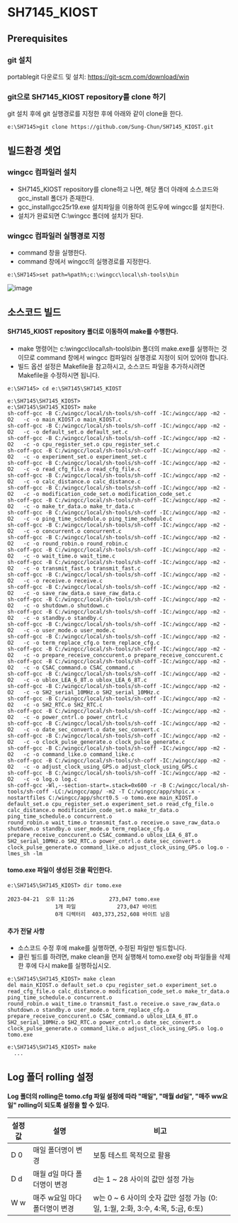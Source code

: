 # SH7145_KIOST

## Prerequisites
### git 설치
portablegit 다운로드 및 설치: https://git-scm.com/download/win
### git으로 SH7145_KIOST repository를 clone 하기
git 설치 후에 git 실행경로를 지정한 후에 아래와 같이 clone을 한다.
```
e:\SH7145>git clone https://github.com/Sung-Chun/SH7145_KIOST.git
```

## 빌드환경 셋업
### wingcc 컴파일러 설치
* SH7145_KIOST repository를 clone하고 나면, 해당 폴더 아래에 소스코드와 gcc_install 폴더가 존재한다.
* gcc_install\gcc25r19.exe 설치파일을 이용하여 윈도우에 wingcc를 설치한다.
* 설치가 완료되면 C:\wingcc 폴더에 설치가 된다.

### wingcc 컴파일러 실행경로 지정
* command 창을 실행한다.
* command 창에서 wingcc의 실행경로를 지정한다.
```
e:\SH7145>set path=%path%;c:\wingcc\local\sh-tools\bin
```
![image](https://user-images.githubusercontent.com/76480749/233659546-da3132ed-669a-4689-bbeb-2c504220d50d.png)

## 소스코드 빌드
#### SH7145_KIOST repository 폴더로 이동하여 make를 수행한다.
* make 명령어는 c:\wingcc\local\sh-tools\bin 폴더의 make.exe를 실행하는 것이므로 command 창에서 wingcc 컴파일러 실행경로 지정이 되어 있어야 합니다.
* 빌드 옵션 설정은 Makefile을 참고하시고, 소스코드 파일을 추가하시려면 Makefile을 수정하시면 됩니다.

```
e:\SH7145> cd e:\SH7145\SH7145_KIOST

e:\SH7145\SH7145_KIOST>
e:\SH7145\SH7145_KIOST> make
sh-coff-gcc -B C:/wingcc/local/sh-tools/sh-coff -IC:/wingcc/app -m2 -O2   -c -o main_KIOST.o main_KIOST.c
sh-coff-gcc -B C:/wingcc/local/sh-tools/sh-coff -IC:/wingcc/app -m2 -O2   -c -o default_set.o default_set.c
sh-coff-gcc -B C:/wingcc/local/sh-tools/sh-coff -IC:/wingcc/app -m2 -O2   -c -o cpu_register_set.o cpu_register_set.c
sh-coff-gcc -B C:/wingcc/local/sh-tools/sh-coff -IC:/wingcc/app -m2 -O2   -c -o experiment_set.o experiment_set.c
sh-coff-gcc -B C:/wingcc/local/sh-tools/sh-coff -IC:/wingcc/app -m2 -O2   -c -o read_cfg_file.o read_cfg_file.c
sh-coff-gcc -B C:/wingcc/local/sh-tools/sh-coff -IC:/wingcc/app -m2 -O2   -c -o calc_distance.o calc_distance.c
sh-coff-gcc -B C:/wingcc/local/sh-tools/sh-coff -IC:/wingcc/app -m2 -O2   -c -o modification_code_set.o modification_code_set.c
sh-coff-gcc -B C:/wingcc/local/sh-tools/sh-coff -IC:/wingcc/app -m2 -O2   -c -o make_tr_data.o make_tr_data.c
sh-coff-gcc -B C:/wingcc/local/sh-tools/sh-coff -IC:/wingcc/app -m2 -O2   -c -o ping_time_schedule.o ping_time_schedule.c
sh-coff-gcc -B C:/wingcc/local/sh-tools/sh-coff -IC:/wingcc/app -m2 -O2   -c -o concurrent.o concurrent.c
sh-coff-gcc -B C:/wingcc/local/sh-tools/sh-coff -IC:/wingcc/app -m2 -O2   -c -o round_robin.o round_robin.c
sh-coff-gcc -B C:/wingcc/local/sh-tools/sh-coff -IC:/wingcc/app -m2 -O2   -c -o wait_time.o wait_time.c
sh-coff-gcc -B C:/wingcc/local/sh-tools/sh-coff -IC:/wingcc/app -m2 -O2   -c -o transmit_fast.o transmit_fast.c
sh-coff-gcc -B C:/wingcc/local/sh-tools/sh-coff -IC:/wingcc/app -m2 -O2   -c -o receive.o receive.c
sh-coff-gcc -B C:/wingcc/local/sh-tools/sh-coff -IC:/wingcc/app -m2 -O2   -c -o save_raw_data.o save_raw_data.c
sh-coff-gcc -B C:/wingcc/local/sh-tools/sh-coff -IC:/wingcc/app -m2 -O2   -c -o shutdown.o shutdown.c
sh-coff-gcc -B C:/wingcc/local/sh-tools/sh-coff -IC:/wingcc/app -m2 -O2   -c -o standby.o standby.c
sh-coff-gcc -B C:/wingcc/local/sh-tools/sh-coff -IC:/wingcc/app -m2 -O2   -c -o user_mode.o user_mode.c
sh-coff-gcc -B C:/wingcc/local/sh-tools/sh-coff -IC:/wingcc/app -m2 -O2   -c -o term_replace_cfg.o term_replace_cfg.c
sh-coff-gcc -B C:/wingcc/local/sh-tools/sh-coff -IC:/wingcc/app -m2 -O2   -c -o prepare_receive_conccurent.o prepare_receive_conccurent.c
sh-coff-gcc -B C:/wingcc/local/sh-tools/sh-coff -IC:/wingcc/app -m2 -O2   -c -o CSAC_command.o CSAC_command.c
sh-coff-gcc -B C:/wingcc/local/sh-tools/sh-coff -IC:/wingcc/app -m2 -O2   -c -o ublox_LEA_6_8T.o ublox_LEA_6_8T.c
sh-coff-gcc -B C:/wingcc/local/sh-tools/sh-coff -IC:/wingcc/app -m2 -O2   -c -o SH2_serial_10MHz.o SH2_serial_10MHz.c
sh-coff-gcc -B C:/wingcc/local/sh-tools/sh-coff -IC:/wingcc/app -m2 -O2   -c -o SH2_RTC.o SH2_RTC.c
sh-coff-gcc -B C:/wingcc/local/sh-tools/sh-coff -IC:/wingcc/app -m2 -O2   -c -o power_cntrl.o power_cntrl.c
sh-coff-gcc -B C:/wingcc/local/sh-tools/sh-coff -IC:/wingcc/app -m2 -O2   -c -o date_sec_convert.o date_sec_convert.c
sh-coff-gcc -B C:/wingcc/local/sh-tools/sh-coff -IC:/wingcc/app -m2 -O2   -c -o clock_pulse_generate.o clock_pulse_generate.c
sh-coff-gcc -B C:/wingcc/local/sh-tools/sh-coff -IC:/wingcc/app -m2 -O2   -c -o command_like.o command_like.c
sh-coff-gcc -B C:/wingcc/local/sh-tools/sh-coff -IC:/wingcc/app -m2 -O2   -c -o adjust_clock_using_GPS.o adjust_clock_using_GPS.c
sh-coff-gcc -B C:/wingcc/local/sh-tools/sh-coff -IC:/wingcc/app -m2 -O2   -c -o log.o log.c
sh-coff-gcc -Wl,--section-start=.stack=0x600 -r -B C:/wingcc/local/sh-tools/sh-coff -LC:/wingcc/app/ -m2 -T C:/wingcc/app/shpic.x -nostartfiles C:/wingcc/app/shcrt0.S -o tomo.exe main_KIOST.o default_set.o cpu_register_set.o experiment_set.o read_cfg_file.o calc_distance.o modification_code_set.o make_tr_data.o ping_time_schedule.o concurrent.o
round_robin.o wait_time.o transmit_fast.o receive.o save_raw_data.o shutdown.o standby.o user_mode.o term_replace_cfg.o prepare_receive_conccurent.o CSAC_command.o ublox_LEA_6_8T.o SH2_serial_10MHz.o SH2_RTC.o power_cntrl.o date_sec_convert.o clock_pulse_generate.o command_like.o adjust_clock_using_GPS.o log.o -lmes_sh -lm
```

#### tomo.exe 파일이 생성된 것을 확인한다.
```
e:\SH7145\SH7145_KIOST> dir tomo.exe

2023-04-21  오후 11:26           273,047 tomo.exe
               1개 파일             273,047 바이트
               0개 디렉터리  403,373,252,608 바이트 남음
```

#### 추가 전달 사항
* 소스코드 수정 후에 make를 실행하면, 수정된 파일만 빌드합니다.
* 클린 빌드를 하려면, make clean을 먼저 실행해서 tomo.exe랑 obj 파일들을 삭제한 후에 다시 make를 실행하십시오.

```
e:\SH7145\SH7145_KIOST> make clean
del main_KIOST.o default_set.o cpu_register_set.o experiment_set.o read_cfg_file.o calc_distance.o modification_code_set.o make_tr_data.o ping_time_schedule.o concurrent.o
round_robin.o wait_time.o transmit_fast.o receive.o save_raw_data.o shutdown.o standby.o user_mode.o term_replace_cfg.o prepare_receive_conccurent.o CSAC_command.o ublox_LEA_6_8T.o SH2_serial_10MHz.o SH2_RTC.o power_cntrl.o date_sec_convert.o clock_pulse_generate.o command_like.o adjust_clock_using_GPS.o log.o tomo.exe

e:\SH7145\SH7145_KIOST> make
  ...
```

## Log 폴더 rolling 설정
#### Log 폴더의 rolling은 tomo.cfg 파일 설정에 따라 "매일", "매월 dd일", "매주 ww요일" rolling이 되도록 설정을 할 수 있다.

|설정 값|설명|비고|
|------|---|---------|
|D 0|매일 폴더명이 변경|보통 테스트 목적으로 활용|
|D d|매월 d일 마다 폴더명이 변경|d는 1 ~ 28 사이의 값만 설정 가능|
|W w|매주 w요일 마다 폴더명이 변경|w는 0 ~ 6 사이의 숫자 값만 설정 가능 (0: 일, 1:월, 2:화, 3:수, 4:목, 5:금, 6:토)|

